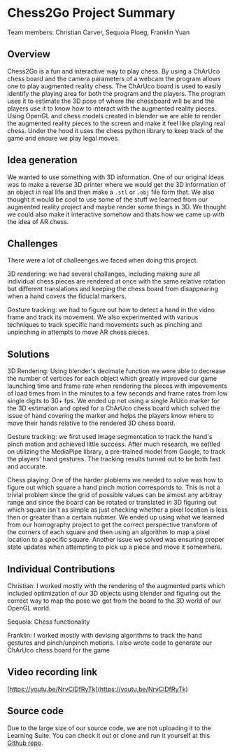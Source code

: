 # Chess2Go Project Summary

Team members: Christian Carver, Sequoia Ploeg, Franklin Yuan

## Overview
Chess2Go is a fun and interactive way to play chess. By using a ChArUco chess board and the camera parameters of a webcam the program allows one to play augmented reality chess. The ChArUco board is used to easily identify the playing area for both the program and the players. The program uses it to estimate the 3D pose of where the chessboard will be and the players use it to know how to interact with the augmented reality pieces. Using OpenGL and chess models created in blender we are able to render the augmented reality pieces to the screen and make it feel like playing real chess. Under the hood it uses the chess python library to keep track of the game and ensure we play legal moves.


## Idea generation
We wanted to use something with 3D information. One of our original ideas was to make a reverse 3D printer where we would get the 3D information of an object in real life and then make a `.stl` or `.obj` file form that. We also thought it would be cool to use some of the stuff we learned from our augmented reality project and maybe render some things in 3D. We thought we could also make it interactive somehow and thats how we came up with the idea of AR chess.

## Challenges
There were a lot of challeenges we faced when doing this project. 

3D rendering: we had several challanges, including making sure all individual chess pieces are rendered at once with the same relative rotation but different translations and keeping the chess board from disappearing when a hand covers the fiducial markers.

Gesture tracking: we had to figure out how to detect a hand in the video frame and track its movement. We also experimented with various techniques to track specific hand movements such as pinching and unpinching in attempts to move AR chess pieces.


## Solutions
3D Rendering: Using blender's decimate function we were able to decrease the number of vertices for each object which greatly improved our game launching time and frame rate when rendering the pieces with impovements of load times from in the minutes to a few seconds and frame rates from low single digits to 30+ fps. We ended up not using a single ArUco marker for the 3D estimation and opted for a ChArUco chess board which solved the issue of hand covering the marker and helps the players know where to move their hands relative to the rendered 3D chess board.

Gesture tracking: we first used image segmentation to track the hand's pinch motion and achieved little success. After much research, we settled on utilizing the MediaPipe library, a pre-trained model from Google, to track the players' hand gestures. The tracking results turned out to be both fast and accurate.

Chess playing: One of the harder ploblems we needed to solve was how to figure out which square a hand pinch motion corresponds to. This is not a trivial problem since the grid of possible values can be almost any arbitray range and since the board can be rotated or translated in 3D figuring out which square isn't as simple as just checking whether a pixel location is less then or greater than a certain nubmer. We ended up using what we learned from our homography project to get the correct perspective transform of the corners of each square and then using an algorithm to map a pixel location to a specific square. Another issue we solved was ensuring proper state updates when attempting to pick up a piece and move it somewhere. 

## Individual Contributions

Christian: I worked mostly with the rendering of the augmented parts which included optimization of our 3D objects using blender and figuring out the correct way to map the pose we got from the board to the 3D world of our OpenGL world. 

Sequoia: Chess functionality

Franklin: I worked mostly with devising algorithms to track the hand gestures and pinch/unpinch motions. I also wrote code to generate our ChArUco chess board for the game

## Video recording link

[https://youtu.be/NrvClDfRyTk](https://youtu.be/NrvClDfRyTk)

## Source code

Due to the large size of our source code, we are not uploading it to the Learning Suite. You can check it out or clone and run it yourself at this [Github repo](https://github.com/fyuan12/chess2go).